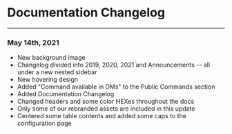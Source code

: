 # Documentation Changelog
---
### May 14th, 2021
- New background image 
- Changelog divided into 2019, 2020, 2021 and Announcements -- all under a new nested sidebar
- New hovering design
- Added "Command available in DMs" to the Public Commands section
- Added Documentation Changelog
- Changed headers and some color HEXes throughout the docs
- Only some of our rebranded assets are included in this update
- Centered some table contents and added some caps to the configuration page

